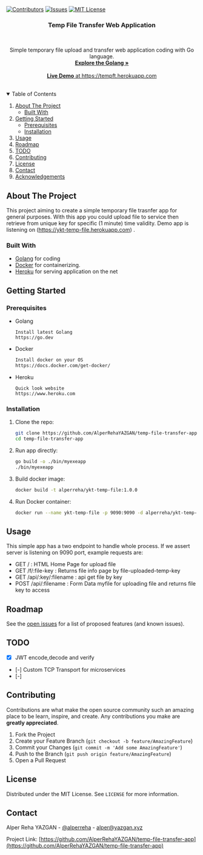 [![Contributors][contributors-shield]][contributors-url]
  [![Issues][issues-shield]][issues-url]
  [![MIT License][license-shield]][license-url]

<p align="center">
  <h3 align="center">Temp File Transfer Web Application</h3>
  <br/>
  


  <p align="center">
    Simple temporary file upload and transfer web application coding with Go language.
    <br />
    <a href="https://go.dev/"><strong>Explore the Golang »</strong></a>
    <br />
    <br />
    <a href="https://tempft.herokuapp.com/"><strong>Live Demo</strong> at https://tempft.herokuapp.com</a>
    <br />
    <br />
  </p>
</p>

<!-- TABLE OF CONTENTS -->
<details open="open">
  <summary>Table of Contents</summary>
  <ol>
    <li>
      <a href="#about-the-project">About The Project</a>
      <ul>
        <li><a href="#built-with">Built With</a></li>
      </ul>
    </li>
    <li>
      <a href="#getting-started">Getting Started</a>
      <ul>
        <li><a href="#prerequisites">Prerequisites</a></li>
        <li><a href="#installation">Installation</a></li>
      </ul>
    </li>
    <li><a href="#usage">Usage</a></li>
    <li><a href="#roadmap">Roadmap</a></li>
    <li><a href="#todo">TODO</a></li>
    <li><a href="#contributing">Contributing</a></li>
    <li><a href="#license">License</a></li>
    <li><a href="#contact">Contact</a></li>
    <li><a href="#acknowledgements">Acknowledgements</a></li>
  </ol>
</details>

## About The Project
This project aiming to create a simple temporary file trasnfer app for general purposes. With this app you could upload 
file to service then retrieve from unique key for specific (1 minute) time validity. Demo app is listening on (https://ykt-temp-file.herokuapp.com)
. 

### Built With

- [Golang](https://go.dev/) for coding
- [Docker](https://www.docker.com) for containerizing.
- [Heroku](https://heroku.com/) for serving application on the net

## Getting Started
### Prerequisites

- Golang
  ```
  Install latest Golang  
  https://go.dev 
  ```  
- Docker
  ```sh
  Install docker on your OS  
  https://docs.docker.com/get-docker/  
  ```
- Heroku
  ```
  Quick look website  
  https://www.heroku.com 
  ```  


### Installation

1. Clone the repo:
   ```sh
   git clone https://github.com/AlperRehaYAZGAN/temp-file-transfer-app.git  
   cd temp-file-transfer-app
   ```
1. Run app directly:
   ```sh
   go build -o ./bin/myexeapp
   ./bin/myexeapp
   ```
2. Build docker image:
   ```sh
   docker build -t alperreha/ykt-temp-file:1.0.0
   ```
3. Run Docker container:
   ```sh
   docker run --name ykt-temp-file -p 9090:9090 -d alperreha/ykt-temp-file:1.0.0
   ```

## Usage

This simple app has a two endpoint to handle whole process. If we assert server is listening on 9090 port, example requests are:

- GET / : HTML Home Page for upload file  
- GET /f/:file-key : Returns file info page by file-uploaded-temp-key   
- GET /api/:key/:filename : api get file by key
- POST /api/:filename : Form Data myfile for uploading file and returns file key to access  

## Roadmap

See the [open issues](https://github.com/AlperRehaYAZGAN/temp-file-transfer-app/issues) for a list of proposed features (and known issues).

## TODO  
- [X] JWT encode,decode and verify  
- [-] Custom TCP Transport for microservices  
- [-] 

## Contributing

Contributions are what make the open source community such an amazing place to be learn, inspire, and create. Any contributions you make are **greatly appreciated**.

1. Fork the Project
2. Create your Feature Branch (`git checkout -b feature/AmazingFeature`)
3. Commit your Changes (`git commit -m 'Add some AmazingFeature'`)
4. Push to the Branch (`git push origin feature/AmazingFeature`)
5. Open a Pull Request

## License

Distributed under the MIT License. See `LICENSE` for more information.

## Contact

Alper Reha YAZGAN - [@alperreha](https://twitter.com/alperreha) - alper@yazgan.xyz

Project Link: [https://github.com/AlperRehaYAZGAN/temp-file-transfer-app](https://github.com/AlperRehaYAZGAN/temp-file-transfer-app)


<!-- MARKDOWN LINKS & IMAGES -->
<!-- https://www.markdownguide.org/basic-syntax/#reference-style-links -->

[contributors-shield]: https://img.shields.io/github/contributors/AlperRehaYAZGAN/temp-file-transfer-app.svg?style=for-the-badge
[contributors-url]: https://github.com/AlperRehaYAZGAN/temp-file-transfer-app/graphs/contributors
[issues-shield]: https://img.shields.io/github/issues/AlperRehaYAZGAN/temp-file-transfer-app.svg?style=for-the-badge
[issues-url]: https://github.com/AlperRehaYAZGAN/temp-file-transfer-app/issues
[license-shield]: https://img.shields.io/github/license/AlperRehaYAZGAN/temp-file-transfer-app.svg?style=for-the-badge
[license-url]: https://github.com/AlperRehaYAZGAN/temp-file-transfer-app/blob/master/LICENCE